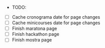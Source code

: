 * TODO:

- [ ] Cache cronograma date for page changes
- [ ] Cache minicourses date for page changes
- [ ] Finish maratona page
- [ ] Finish hackathon page
- [ ] Finish mostra page